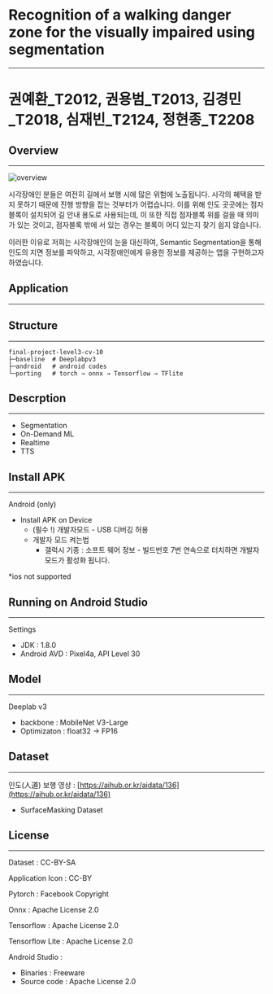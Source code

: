 # **Recognition of a walking danger zone for the visually impaired using segmentation**

---

# **권예환_T2012, 권용범_T2013, 김경민_T2018, 심재빈_T2124, 정현종_T2208**

## **Overview**

---

![overview](https://user-images.githubusercontent.com/71861842/147337671-f60f1508-9121-4861-8d63-43907e65fc22.gif)


시각장애인 분들은 여전히 길에서 보행 시에 많은 위험에 노출됩니다. 시각의 혜택을 받지 못하기 때문에 진행 방향을 잡는 것부터가 어렵습니다. 이를 위해 인도 곳곳에는 점자블록이 설치되어 길 안내 용도로 사용되는데, 이 또한 직접 점자블록 위를 걸을 때 의미가 있는 것이고, 점자블록 밖에 서 있는 경우는 블록이 어디 있는지 찾기 쉽지 않습니다.

이러한 이유로 저희는 시각장애인의 눈을 대신하여, Semantic Segmentation을 통해 인도의 지면 정보를 파악하고, 시각장애인에게 유용한 정보를 제공하는 앱을 구현하고자 하였습니다.

## Application

---

## Structure

---

```
final-project-level3-cv-10
├─baseline  # Deeplabpv3
├─android   # android codes
└─porting   # torch → onnx → Tensorflow → TFlite
```

## Descrption

---

- Segmentation
- On-Demand ML
- Realtime
- TTS

## Install APK

---

Android (only)

- Install APK on Device
  - (필수 !) 개발자모드 - USB 디버깅 허용
  - 개발자 모드 켜는법
    - 갤럭시 기종 : 소프트 웨어 정보 - 빌드번호 7번 연속으로 터치하면 개발자 모드가 활성화 됩니다.

*ios not supported

## Running on Android Studio

---

Settings

- JDK : 1.8.0
- Android AVD : Pixel4a, API Level 30

## Model

---

Deeplab v3

- backbone : MobileNet V3-Large
- Optimizaton : float32 → FP16

## Dataset

---

인도(人道) 보행 영상 : [https://aihub.or.kr/aidata/136](https://aihub.or.kr/aidata/136) 

- SurfaceMasking Dataset

## License

---

Dataset : CC-BY-SA

Application Icon : CC-BY

Pytorch : Facebook Copyright

Onnx : Apache License 2.0

Tensorflow : Apache License 2.0

Tensorflow Lite : Apache License 2.0

Android Studio : 

- Binaries : Freeware
- Source code : Apache License 2.0
